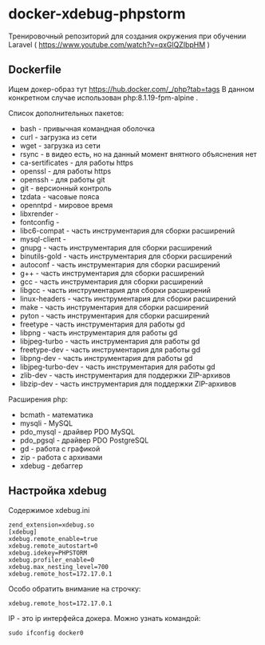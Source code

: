 # docker-xdebug-phpstorm
Тренировочный репозиторий для создания окружения при обучении Laravel ( https://www.youtube.com/watch?v=qxGlQZIbpHM )

## Dockerfile

Ищем докер-образ тут https://hub.docker.com/_/php?tab=tags
В данном конкретном случае использован php:8.1.19-fpm-alpine .

Список дополнительных пакетов:

* bash - привычная командная оболочка
* curl - загрузка из сети
* wget - загрузка из сети
* rsync - в видео есть, но на данный момент внятного объяснения нет
* ca-sertificates - для работы https
* openssl - для работы https
* openssh - для работы git
* git - версионный контроль
* tzdata - часовые пояса
* openntpd - мировое время
* libxrender -
* fontconfig -
* libc6-compat - часть инструментария для сборки расширений
* mysql-client -
* gnupg - часть инструментария для сборки расширений
* binutils-gold - часть инструментария для сборки расширений
* autoconf - часть инструментария для сборки расширений
* g++ - часть инструментария для сборки расширений
* gcc - часть инструментария для сборки расширений
* libgcc - часть инструментария для сборки расширений
* linux-headers - часть инструментария для сборки расширений
* make - часть инструментария для сборки расширений
* pyton - часть инструментария для сборки расширений
* freetype - часть инструментария для работы gd
* libpng - часть инструментария для работы gd
* libjpeg-turbo - часть инструментария для работы gd
* freetype-dev - часть инструментария для работы gd
* libpng-dev - часть инструментария для работы gd
* libjpeg-turbo-dev - часть инструментария для работы gd
* zlib-dev - часть инструментария для поддержки ZIP-архивов
* libzip-dev -  часть инструментария для поддержки ZIP-архивов

Расширения php:

* bcmath - математика
* mysqli - MySQL
* pdo_mysql - драйвер PDO MySQL
* pdo_pgsql - драйвер PDO PostgreSQL
* gd - работа с графикой
* zip - работа с архивами
* xdebug - дебаггер

## Настройка xdebug

Содержимое xdebug.ini

```
zend_extension=xdebug.so
[xdebug]
xdebug.remote_enable=true
xdebug.remote_autostart=0
xdebug.idekey=PHPSTORM
xdebug.profiler_enable=0
xdebug.max_nesting_level=700
xdebug.remote_host=172.17.0.1
```

Особо обратить внимание на строчку:
```
xdebug.remote_host=172.17.0.1
```

IP - это ip интерфейса докера. Можно узнать командой:

```
sudo ifconfig docker0
```
